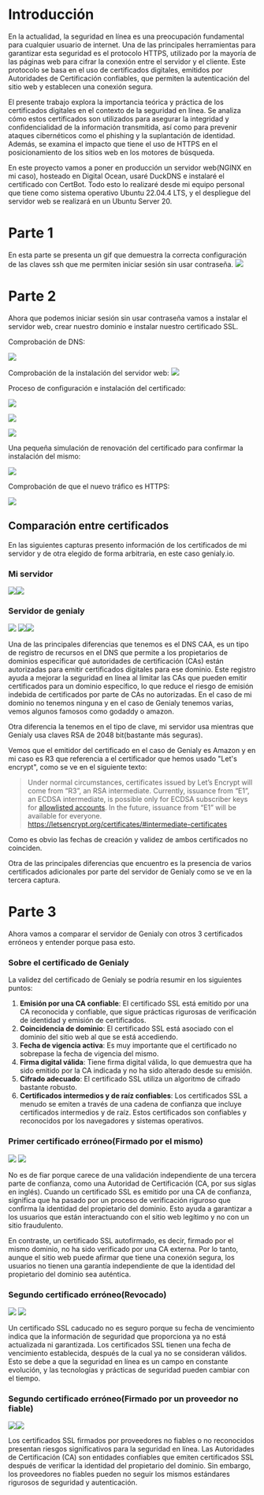 
# Introducción

En la actualidad, la seguridad en línea es una preocupación fundamental para cualquier usuario de internet. Una de las principales herramientas para garantizar esta seguridad es el protocolo HTTPS, utilizado por la mayoría de las páginas web para cifrar la conexión entre el servidor y el cliente. Este protocolo se basa en el uso de certificados digitales, emitidos por Autoridades de Certificación confiables, que permiten la autenticación del sitio web y establecen una conexión segura.

El presente trabajo explora la importancia teórica y práctica de los certificados digitales en el contexto de la seguridad en línea. Se analiza cómo estos certificados son utilizados para asegurar la integridad y confidencialidad de la información transmitida, así como para prevenir ataques cibernéticos como el phishing y la suplantación de identidad. Además, se examina el impacto que tiene el uso de HTTPS en el posicionamiento de los sitios web en los motores de búsqueda.

En este proyecto vamos a poner en producción un servidor web(NGINX en mi caso), hosteado en Digital Ocean, usaré DuckDNS e instalaré el certificado con CertBot. Todo esto lo realizaré desde mi equipo personal que tiene como sistema operativo Ubuntu 22.04.4 LTS, y el despliegue del servidor web se realizará en un Ubuntu Server 20.

# Parte 1

En esta parte se presenta un gif que demuestra la correcta configuración de las claves ssh que me permiten iniciar sesión sin usar contraseña.
![](img/Parte%201.gif)

# Parte 2

Ahora que podemos iniciar sesión sin usar contraseña vamos a instalar el servidor web, crear nuestro dominio e instalar nuestro certificado SSL.

Comprobación de DNS:

![](img/Captura%20desde%202024-04-16%2014-25-46.png)

Comprobación de la instalación del servidor web:
![](img/Captura%20desde%202024-04-16%2014-27-56.png)

Proceso de configuración e instalación del certificado:

![](img/Captura%20desde%202024-04-16%2014-30-39.png)

![](img/Captura%20desde%202024-04-16%2014-32-05.png)

![](img/Captura%20desde%202024-04-16%2014-32-13.png)

Una pequeña simulación de renovación del certificado para confirmar la instalación del mismo:

![](img/Captura%20desde%202024-04-16%2014-33-09.png)

Comprobación de que el nuevo tráfico es HTTPS:

![](img/Captura%20desde%202024-04-16%2014-33-31.png)

## Comparación entre certificados

En las siguientes capturas presento información de los certificados de mi servidor y de otra elegido de forma arbitraria, en este caso genialy.io.

### Mi servidor

![](img/Captura%20desde%202024-04-16%2014-41-25.png)![](img/Captura%20desde%202024-04-16%2014-41-42.png)
### Servidor de genialy

![](img/Captura%20desde%202024-04-16%2014-43-35.png)
![](img/Captura%20desde%202024-04-16%2014-43-54.png)![](img/Captura%20desde%202024-04-16%2014-44-46.png)

Una de las principales diferencias que tenemos es el DNS CAA,  es un tipo de registro de recursos en el DNS que permite a los propietarios de dominios especificar qué autoridades de certificación (CAs) están autorizadas para emitir certificados digitales para ese dominio. Este registro ayuda a mejorar la seguridad en línea al limitar las CAs que pueden emitir certificados para un dominio específico, lo que reduce el riesgo de emisión indebida de certificados por parte de CAs no autorizadas. En el caso de mi dominio no tenemos ninguna y en el caso de Genialy tenemos varias, vemos algunos famosos como godaddy o amazon.

Otra diferencia la tenemos en el tipo de clave, mi servidor usa  mientras que Genialy usa claves RSA de 2048 bit(bastante más seguras). 

Vemos que el emitidor del certificado en el caso de Genialy es Amazon y en mi caso es R3 que referencia a el certificador que hemos usado "Let's encrypt", como se ve en el siguiente texto:

> Under normal circumstances, certificates issued by Let’s Encrypt will come from “R3”, an RSA intermediate. Currently, issuance from “E1”, an ECDSA intermediate, is possible only for ECDSA subscriber keys for [allowlisted accounts](https://community.letsencrypt.org/t/ecdsa-availability-in-production-environment/150679). In the future, issuance from “E1” will be available for everyone. 
> https://letsencrypt.org/certificates/#intermediate-certificates

Como es  obvio las fechas de creación y validez de ambos certificados no coinciden.

Otra de las principales diferencias que encuentro es la presencia de varios certificados adicionales por parte del servidor de Genialy como se ve en la tercera captura.

# Parte 3

Ahora vamos a comparar el servidor de Genialy con otros 3 certificados erróneos y entender porque pasa esto.

### Sobre el certificado de Genialy

La validez del certificado de Genialy se podría resumir en los siguientes puntos:

1. **Emisión por una CA confiable**: El certificado SSL está emitido por una CA reconocida y confiable, que sigue prácticas rigurosas de verificación de identidad y emisión de certificados.
2. **Coincidencia de dominio**: El certificado SSL está asociado con el dominio del sitio web al que se está accediendo.
3. **Fecha de vigencia activa**: Es muy importante que el certificado no sobrepase la fecha de vigencia del mismo.
4. **Firma digital válida**: Tiene firma digital válida, lo que demuestra que ha sido emitido por la CA indicada y no ha sido alterado desde su emisión.
5. **Cifrado adecuado**: El certificado SSL utiliza un algoritmo de cifrado bastante robusto.
6. **Certificados intermedios y de raíz confiables**: Los certificados SSL a menudo se emiten a través de una cadena de confianza que incluye certificados intermedios y de raíz. Estos certificados son confiables y reconocidos por los navegadores y sistemas operativos.
### Primer certificado erróneo(Firmado por el mismo)
![](img/24-04-17_11-48.png)
![](img/24-04-17_11-50.png)

No es de fiar porque carece de una validación independiente de una tercera parte de confianza, como una Autoridad de Certificación (CA, por sus siglas en inglés). Cuando un certificado SSL es emitido por una CA de confianza, significa que ha pasado por un proceso de verificación riguroso que confirma la identidad del propietario del dominio. Esto ayuda a garantizar a los usuarios que están interactuando con el sitio web legítimo y no con un sitio fraudulento.

En contraste, un certificado SSL autofirmado, es decir, firmado por el mismo dominio, no ha sido verificado por una CA externa. Por lo tanto, aunque el sitio web puede afirmar que tiene una conexión segura, los usuarios no tienen una garantía independiente de que la identidad del propietario del dominio sea auténtica.

### Segundo certificado erróneo(Revocado)

![](img/24-04-17_12-17.png)
![](img/24-04-17_11-50_2.png)
  
Un certificado SSL caducado no es seguro porque su fecha de vencimiento indica que la información de seguridad que proporciona ya no está actualizada ni garantizada. Los certificados SSL tienen una fecha de vencimiento establecida, después de la cual ya no se consideran válidos. Esto se debe a que la seguridad en línea es un campo en constante evolución, y las tecnologías y prácticas de seguridad pueden cambiar con el tiempo.

### Segundo certificado erróneo(Firmado por un proveedor no fiable)

![](img/024-04-17_11-48_1.png)![](img/024-04-17_11-50_1.png)

  
Los certificados SSL firmados por proveedores no fiables o no reconocidos presentan riesgos significativos para la seguridad en línea. Las Autoridades de Certificación (CA) son entidades confiables que emiten certificados SSL después de verificar la identidad del propietario del dominio. Sin embargo, los proveedores no fiables pueden no seguir los mismos estándares rigurosos de seguridad y autenticación.
